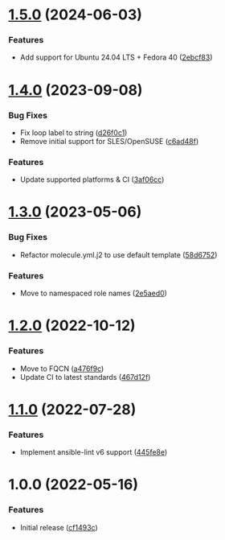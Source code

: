 # [1.5.0](https://github.com/de-it-krachten/ansible-role-haproxy/compare/v1.4.0...v1.5.0) (2024-06-03)


### Features

* Add support for Ubuntu 24.04 LTS + Fedora 40 ([2ebcf83](https://github.com/de-it-krachten/ansible-role-haproxy/commit/2ebcf83b9605ae9ef745426c93e6672279364817))

# [1.4.0](https://github.com/de-it-krachten/ansible-role-haproxy/compare/v1.3.0...v1.4.0) (2023-09-08)


### Bug Fixes

* Fix loop label to string ([d26f0c1](https://github.com/de-it-krachten/ansible-role-haproxy/commit/d26f0c16cbfe2c95e14db6ead051bd0ffe0f5714))
* Remove initial support for SLES/OpenSUSE ([c6ad48f](https://github.com/de-it-krachten/ansible-role-haproxy/commit/c6ad48f885bb51fcea87134a05194649dc8e5632))


### Features

* Update supported platforms & CI ([3af06cc](https://github.com/de-it-krachten/ansible-role-haproxy/commit/3af06cc4c61c352eba2c36f59876255fc38fc8e4))

# [1.3.0](https://github.com/de-it-krachten/ansible-role-haproxy/compare/v1.2.0...v1.3.0) (2023-05-06)


### Bug Fixes

* Refactor molecule.yml.j2 to use default template ([58d6752](https://github.com/de-it-krachten/ansible-role-haproxy/commit/58d67520ee5d016695e12623092b39f097e1bbd6))


### Features

* Move to namespaced role names ([2e5aed0](https://github.com/de-it-krachten/ansible-role-haproxy/commit/2e5aed06900692a40de31e46aebc6546f079b7ac))

# [1.2.0](https://github.com/de-it-krachten/ansible-role-haproxy/compare/v1.1.0...v1.2.0) (2022-10-12)


### Features

* Move to FQCN ([a476f9c](https://github.com/de-it-krachten/ansible-role-haproxy/commit/a476f9cff8fa8c126a7bcfb82ecf211422aacf8b))
* Update CI to latest standards ([467d12f](https://github.com/de-it-krachten/ansible-role-haproxy/commit/467d12f8d6043fb6f486ec2ab8d2550541b10f6d))

# [1.1.0](https://github.com/de-it-krachten/ansible-role-haproxy/compare/v1.0.0...v1.1.0) (2022-07-28)


### Features

* Implement ansible-lint v6 support ([445fe8e](https://github.com/de-it-krachten/ansible-role-haproxy/commit/445fe8eecabdc404ace1a025440b7135f9d548ba))

# 1.0.0 (2022-05-16)


### Features

* Initial release ([cf1493c](https://github.com/de-it-krachten/ansible-role-haproxy/commit/cf1493cea2ebe1200776b6f7dedbce39b50e1cee))
